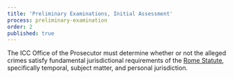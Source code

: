 ```yaml
---
title: 'Preliminary Examinations, Initial Assessment'
process: preliminary-examination
order: 2
published: true
---
```



The ICC Office of the Prosecutor must determine whether or not the alleged crimes satisfy fundamental jurisdictional requirements of the [Rome Statute](https://www.icc-cpi.int/nr/rdonlyres/ea9aeff7-5752-4f84-be94-0a655eb30e16/0/rome_statute_english.pdf), specifically temporal, subject matter, and personal jurisdiction.